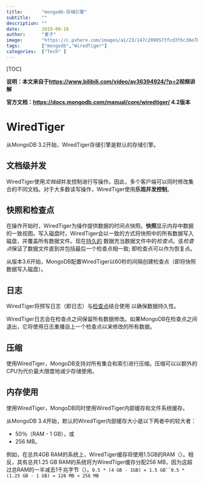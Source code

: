 ```yaml
---
title:       "mongodb-存储引擎"
subtitle:    ""
description: ""
date:        2019-09-16
author:      "麦子"
image:       "https://c.pxhere.com/images/a1/23/147c2090573fcd3fbc38e7b7b5a7-1593571.jpg!d"
tags:        ["mongodb","WiredTiger"]
categories:  ["Tech" ]
---
```


[TOC]



**说明：本文来自于<https://www.bilibili.com/video/av36394924/?p=2>视频讲解**

**官方文档：<https://docs.mongodb.com/manual/core/wiredtiger/>  4.2版本**

# WiredTiger

从MongoDB 3.2开始，WiredTiger存储引擎是默认的存储引擎。 



## 文档级并发

WiredTiger使用*文档级*并发控制进行写操作。因此，多个客户端可以同时修改集合的不同文档。对于大多数读写操作，WiredTiger使用**乐观并发控制**。



## 快照和检查点

在操作开始时，WiredTiger为操作提供数据的时间点快照。**快照**显示内存中数据的一致视图。写入磁盘时，WiredTiger会以一致的方式将快照中的所有数据写入磁盘，并覆盖所有数据文件。现在[持久的](https://docs.mongodb.com/manual/reference/glossary/#term-durable) 数据充当数据文件中的*检查点*。该*检查点*保证了数据文件直到并包括最后一个检查点相一致; 即检查点可以作为恢复点。

从版本3.6开始，MongoDB配置WiredTiger以60秒的间隔创建检查点（即将快照数据写入磁盘）。



## 日志

WiredTiger将预写日志（即日志）与[检查点](https://docs.mongodb.com/manual/core/wiredtiger/#storage-wiredtiger-checkpoints)结合使用 以确保数据持久性。

WiredTiger日志会在检查点之间保留所有数据修改。如果MongoDB在检查点之间退出，它将使用日志重播自上一个检查点以来修改的所有数据。



## 压缩

使用WiredTiger，MongoDB支持对所有集合和索引进行压缩。压缩可以以额外的CPU为代价最大限度地减少存储使用。



## 内存使用

使用WiredTiger，MongoDB同时使用WiredTiger内部缓存和文件系统缓存。

从MongoDB 3.4开始，默认的WiredTiger内部缓存大小是以下两者中的较大者：

- 50％（RAM - 1 GB），或
- 256 MB。

例如，在总共4GB RAM的系统上，WiredTiger缓存将使用1.5GB的RAM（）。相反，具有总共1.25 GB RAM的系统将为WiredTiger缓存分配256 MB，因为这超过总RAM的一半减去1千兆字节（）。`0.5 * (4 GB - 1GB) = 1.5 GB``0.5 * (1.25 GB - 1 GB) = 128 MB < 256 MB`

